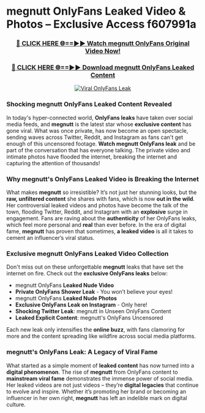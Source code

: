 # megnutt OnlyFans Leaked Video & Photos – Exclusive Access f607991a

<div align="center">

### [🔴 CLICK HERE 🌐==►► Watch megnutt OnlyFans Original Video Now!](https://aff.leakpic.com/?utm_medium=9dac6e3e92780789e695eb65dc45befdb20081c8&utm_campaign=Link_for_leakpic_com_f607991a)

### [🔴 CLICK HERE 🌐==►► Download megnutt OnlyFans Leaked Content](https://aff.leakpic.com/?utm_medium=9dac6e3e92780789e695eb65dc45befdb20081c8&utm_campaign=Link_for_leakpic_com_f607991a)

[![Viral OnlyFans Leak](https://i.ibb.co.com/xMMVF88/686577567.gif)](https://aff.leakpic.com/?utm_medium=9dac6e3e92780789e695eb65dc45befdb20081c8&utm_campaign=Link_for_leakpic_com_f607991a)

</div>

### Shocking megnutt OnlyFans Leaked Content Revealed
In today's hyper-connected world, **OnlyFans leaks** have taken over social media feeds, and **megnutt** is the latest star whose **exclusive content** has gone viral. What was once private, has now become an open spectacle, sending waves across Twitter, Reddit, and Instagram as fans can't get enough of this uncensored footage. 
**Watch megnutt OnlyFans leak** and be part of the conversation that has everyone talking. The private video and intimate photos have flooded the internet, breaking the internet and capturing the attention of thousands!

### Why megnutt's OnlyFans Leaked Video is Breaking the Internet
What makes **megnutt** so irresistible? It’s not just her stunning looks, but the **raw, unfiltered content** she shares with fans, which is now **out in the wild**. Her controversial leaked videos and photos have become the talk of the town, flooding Twitter, Reddit, and Instagram with an **explosive** surge in engagement. 
Fans are raving about the **authenticity** of her OnlyFans leaks, which feel more personal and **real** than ever before. In the era of digital fame, **megnutt** has proven that sometimes, **a leaked video** is all it takes to cement an influencer’s viral status.

### Exclusive megnutt OnlyFans Leaked Video Collection
Don't miss out on these unforgettable **megnutt** leaks that have set the internet on fire. Check out the **exclusive OnlyFans leaks** below:

- megnutt OnlyFans **Leaked Nude Video**
- **Private OnlyFans Shower Leak** - You won’t believe your eyes!
- megnutt OnlyFans **Leaked Nude Photos**
- **Exclusive OnlyFans Leak on Instagram** - Only here!
- **Shocking Twitter Leak**: megnutt in Unseen OnlyFans Content
- **Leaked Explicit Content**: megnutt's OnlyFans Uncensored

Each new leak only intensifies the **online buzz**, with fans clamoring for more and the content spreading like wildfire across social media platforms.

### megnutt's OnlyFans Leak: A Legacy of Viral Fame
What started as a simple moment of **leaked content** has now turned into a **digital phenomenon**. The rise of **megnutt** from OnlyFans content to **mainstream viral fame** demonstrates the immense power of social media. 
Her leaked videos are not just videos – they’re **digital legacies** that continue to evolve and inspire. Whether it’s promoting her brand or becoming an influencer in her own right, **megnutt** has left an indelible mark on digital culture.
